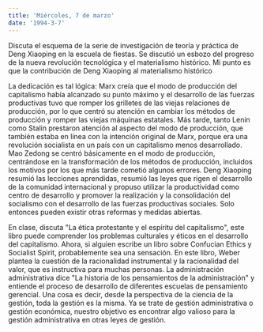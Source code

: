 ```yaml
---
title: 'Miércoles, 7 de marzo'
date: '1994-3-7'
---
```


Discuta el esquema de la serie de investigación de teoría y práctica de Deng Xiaoping en la escuela de fiestas. Se discutió un esbozo del progreso de la nueva revolución tecnológica y el materialismo histórico. Mi punto es que la contribución de Deng Xiaoping al materialismo histórico

La dedicación es tal lógica: Marx creía que el modo de producción del capitalismo había alcanzado su punto máximo y el desarrollo de las fuerzas productivas tuvo que romper los grilletes de las viejas relaciones de producción, por lo que centró su atención en cambiar los métodos de producción y romper las viejas máquinas estatales. Más tarde, tanto Lenin como Stalin prestaron atención al aspecto del modo de producción, que también estaba en línea con la intención original de Marx, porque era una revolución socialista en un país con un capitalismo menos desarrollado. Mao Zedong se centró básicamente en el modo de producción, centrándose en la transformación de los métodos de producción, incluidos los motivos por los que más tarde cometió algunos errores. Deng Xiaoping resumió las lecciones aprendidas, resumió las leyes que rigen el desarrollo de la comunidad internacional y propuso utilizar la productividad como centro de desarrollo y promover la realización y la consolidación del socialismo con el desarrollo de las fuerzas productivas sociales. Solo entonces pueden existir otras reformas y medidas abiertas.

En clase, discuta "La ética protestante y el espíritu del capitalismo", este libro puede comprender los problemas culturales y éticos en el desarrollo del capitalismo. Ahora, si alguien escribe un libro sobre Confucian Ethics y Socialist Spirit, probablemente sea una sensación. En este libro, Weber plantea la cuestión de la racionalidad instrumental y la racionalidad del valor, que es instructiva para muchas personas. La administración administrativa dice "La historia de los pensamientos de la administración" y entiende el proceso de desarrollo de diferentes escuelas de pensamiento gerencial. Una cosa es decir, desde la perspectiva de la ciencia de la gestión, toda la gestión es la misma. Ya se trate de gestión administrativa o gestión económica, nuestro objetivo es encontrar algo valioso para la gestión administrativa en otras leyes de gestión.

